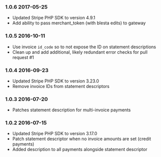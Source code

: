 ### 1.0.6 2017-05-25

* Updated Stripe PHP SDK to version 4.9.1
* Add ability to pass merchant_token (with blesta edits) to gateway

### 1.0.5 2016-10-11

* Use invoice `id_code` so to not expose the ID on statement descriptions
* Clean up and add additional, likely redundant error checks for pull request #1

### 1.0.4 2016-09-23

* Updated Stripe PHP SDK to version 3.23.0
* Remove invoice IDs from statement descriptors

### 1.0.3 2016-07-20

* Patches statement description for multi-invoice payments

### 1.0.2 2016-07-15

* Updated Stripe PHP SDK to version 3.17.0
* Patch statement descriptor when no invoice amounts are set (credit payments)
* Added description to all payments alongside statement descriptor
